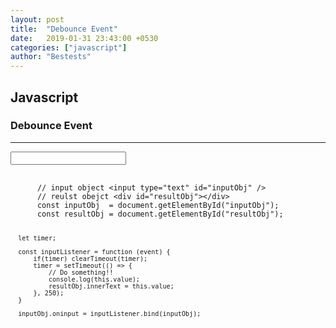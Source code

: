 ```yaml
---
layout: post
title:  "Debounce Event"
date:   2019-01-31 23:43:00 +0530
categories: ["javascript"]
author: "Bestests"
---
```

<link rel="stylesheet" href="/js/highlight/styles/monokai.css" />
<script src="/js/highlight/highlight.pack.js"></script>
<script>hljs.initHighlightingOnLoad();</script>

<h2>Javascript</h2>
<h3>Debounce Event</h3>
<hr />
<input type="text" id="inputObj" />
<div id="resultObj"></div>
<pre>
  <code class="javascript">
      // input object &lt;input type="text" id="inputObj" /&gt;
      // reulst obejct &lt;div id="resultObj"&gt;&lt;/div&gt;
      const inputObj  = document.getElementById("inputObj");
      const resultObj = document.getElementById("resultObj");
      
      let timer;
      
      const inputListener = function (event) {
          if(timer) clearTimeout(timer);
          timer = setTimeout(() => {
              // Do something!!
              console.log(this.value);
              resultObj.innerText = this.value;
          }, 250);
      }
      
      inputObj.oninput = inputListener.bind(inputObj);
  </code>
</pre>
